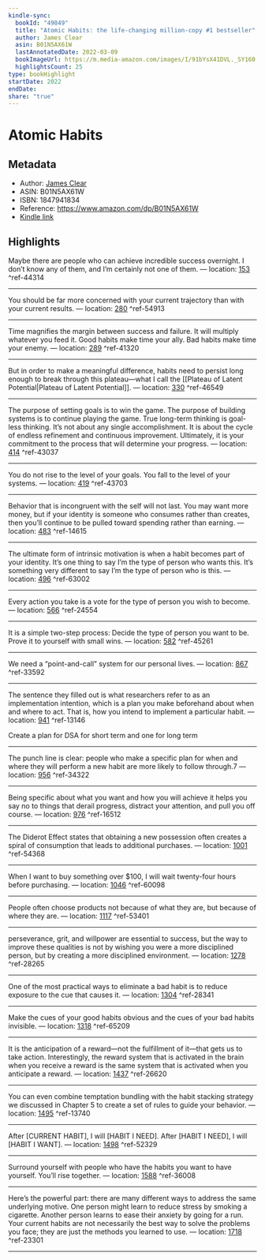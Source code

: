 ```yaml
---
kindle-sync:
  bookId: "49849"
  title: "Atomic Habits: the life-changing million-copy #1 bestseller"
  author: James Clear
  asin: B01N5AX61W
  lastAnnotatedDate: 2022-03-09
  bookImageUrl: https://m.media-amazon.com/images/I/91bYsX41DVL._SY160.jpg
  highlightsCount: 25
type: bookHighlight
startDate: 2022
endDate: 
share: "true"
---
```

# Atomic Habits
## Metadata
* Author: [James Clear](https://www.amazon.com/James-Clear/e/B07DJTJC3X/ref=dp_byline_cont_ebooks_1)
* ASIN: B01N5AX61W
* ISBN: 1847941834
* Reference: https://www.amazon.com/dp/B01N5AX61W
* [Kindle link](kindle://book?action=open&asin=B01N5AX61W)

## Highlights
Maybe there are people who can achieve incredible success overnight. I don’t know any of them, and I’m certainly not one of them. — location: [153](kindle://book?action=open&asin=B01N5AX61W&location=153) ^ref-44314

---
You should be far more concerned with your current trajectory than with your current results. — location: [280](kindle://book?action=open&asin=B01N5AX61W&location=280) ^ref-54913

---
Time magnifies the margin between success and failure. It will multiply whatever you feed it. Good habits make time your ally. Bad habits make time your enemy. — location: [289](kindle://book?action=open&asin=B01N5AX61W&location=289) ^ref-41320

---
But in order to make a meaningful difference, habits need to persist long enough to break through this plateau—what I call the [[Plateau of Latent Potential|Plateau of Latent Potential]]. — location: [330](kindle://book?action=open&asin=B01N5AX61W&location=330) ^ref-46549

---
The purpose of setting goals is to win the game. The purpose of building systems is to continue playing the game. True long-term thinking is goal-less thinking. It’s not about any single accomplishment. It is about the cycle of endless refinement and continuous improvement. Ultimately, it is your commitment to the process that will determine your progress. — location: [414](kindle://book?action=open&asin=B01N5AX61W&location=414) ^ref-43037

---
You do not rise to the level of your goals. You fall to the level of your systems. — location: [419](kindle://book?action=open&asin=B01N5AX61W&location=419) ^ref-43703

---
Behavior that is incongruent with the self will not last. You may want more money, but if your identity is someone who consumes rather than creates, then you’ll continue to be pulled toward spending rather than earning. — location: [483](kindle://book?action=open&asin=B01N5AX61W&location=483) ^ref-14615

---
The ultimate form of intrinsic motivation is when a habit becomes part of your identity. It’s one thing to say I’m the type of person who wants this. It’s something very different to say I’m the type of person who is this. — location: [496](kindle://book?action=open&asin=B01N5AX61W&location=496) ^ref-63002

---
Every action you take is a vote for the type of person you wish to become. — location: [566](kindle://book?action=open&asin=B01N5AX61W&location=566) ^ref-24554

---
It is a simple two-step process: Decide the type of person you want to be. Prove it to yourself with small wins. — location: [582](kindle://book?action=open&asin=B01N5AX61W&location=582) ^ref-45261

---
We need a “point-and-call” system for our personal lives. — location: [867](kindle://book?action=open&asin=B01N5AX61W&location=867) ^ref-33592

---

The sentence they filled out is what researchers refer to as an implementation intention, which is a plan you make beforehand about when and where to act. That is, how you intend to implement a particular habit. — location: [941](kindle://book?action=open&asin=B01N5AX61W&location=941) ^ref-13146

Create a plan for DSA for short term and one for long term

---
The punch line is clear: people who make a specific plan for when and where they will perform a new habit are more likely to follow through.7 — location: [956](kindle://book?action=open&asin=B01N5AX61W&location=956) ^ref-34322

---
Being specific about what you want and how you will achieve it helps you say no to things that derail progress, distract your attention, and pull you off course. — location: [976](kindle://book?action=open&asin=B01N5AX61W&location=976) ^ref-16512

---
The Diderot Effect states that obtaining a new possession often creates a spiral of consumption that leads to additional purchases. — location: [1001](kindle://book?action=open&asin=B01N5AX61W&location=1001) ^ref-54368

---
When I want to buy something over $100, I will wait twenty-four hours before purchasing. — location: [1046](kindle://book?action=open&asin=B01N5AX61W&location=1046) ^ref-60098

---
People often choose products not because of what they are, but because of where they are. — location: [1117](kindle://book?action=open&asin=B01N5AX61W&location=1117) ^ref-53401

---

perseverance, grit, and willpower are essential to success, but the way to improve these qualities is not by wishing you were a more disciplined person, but by creating a more disciplined environment. — location: [1278](kindle://book?action=open&asin=B01N5AX61W&location=1278) ^ref-28265

---
One of the most practical ways to eliminate a bad habit is to reduce exposure to the cue that causes it. — location: [1304](kindle://book?action=open&asin=B01N5AX61W&location=1304) ^ref-28341

---
Make the cues of your good habits obvious and the cues of your bad habits invisible. — location: [1318](kindle://book?action=open&asin=B01N5AX61W&location=1318) ^ref-65209

---
It is the anticipation of a reward—not the fulfillment of it—that gets us to take action. Interestingly, the reward system that is activated in the brain when you receive a reward is the same system that is activated when you anticipate a reward. — location: [1437](kindle://book?action=open&asin=B01N5AX61W&location=1437) ^ref-26620

---
You can even combine temptation bundling with the habit stacking strategy we discussed in Chapter 5 to create a set of rules to guide your behavior. — location: [1495](kindle://book?action=open&asin=B01N5AX61W&location=1495) ^ref-13740

---
After [CURRENT HABIT], I will [HABIT I NEED]. After [HABIT I NEED], I will [HABIT I WANT]. — location: [1498](kindle://book?action=open&asin=B01N5AX61W&location=1498) ^ref-52329

---
Surround yourself with people who have the habits you want to have yourself. You’ll rise together. — location: [1588](kindle://book?action=open&asin=B01N5AX61W&location=1588) ^ref-36008

---
Here’s the powerful part: there are many different ways to address the same underlying motive. One person might learn to reduce stress by smoking a cigarette. Another person learns to ease their anxiety by going for a run. Your current habits are not necessarily the best way to solve the problems you face; they are just the methods you learned to use. — location: [1718](kindle://book?action=open&asin=B01N5AX61W&location=1718) ^ref-23301

---
